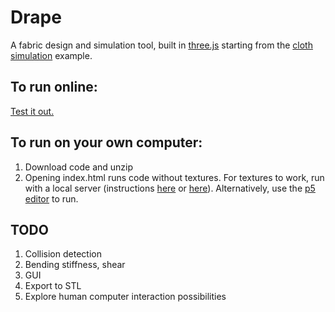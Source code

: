 # Drape
A fabric design and simulation tool, built in [three.js](http://threejs.org/) starting from the [cloth simulation](http://threejs.org/examples/webgl_animation_cloth) example.

## To run online:

[Test it out.](https://cdn.rawgit.com/aatishb/drape/master/index.html)

## To run on your own computer:

1. Download code and unzip
2. Opening index.html runs code without textures. For textures to work, run with a local server (instructions [here](https://github.com/mrdoob/three.js/wiki/How-to-run-things-locally) or [here](https://github.com/processing/p5.js/wiki/Local-server)). Alternatively, use the [p5 editor](http://p5js.org/download/) to run.

## TODO

1. Collision detection
2. Bending stiffness, shear
3. GUI
4. Export to STL
5. Explore human computer interaction possibilities
